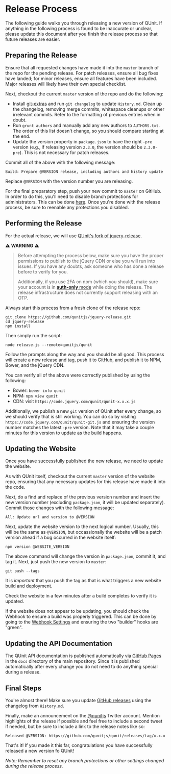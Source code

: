 # Release Process

The following guide walks you through releasing a new version of QUnit. If anything in the following process is found to be inaccurate or unclear, please update this document after you finish the release process so that future releases are easier.

## Preparing the Release

Ensure that all requested changes have made it into the `master` branch of the repo for the pending release. For patch releases, ensure all bug fixes have landed; for minor releases, ensure all features have been included. Major releases will likely have their own special checklist.

Next, checkout the current `master` version of the repo and do the following:

* Install [git-extras](https://github.com/visionmedia/git-extras) and run `git changelog` to update `History.md`. Clean up the changelog, removing merge commits, whitespace cleanups or other irrelevant commits. Refer to the formatting of previous entries when in doubt.
* Run `grunt authors` and manually add any new authors to `AUTHORS.txt`. The order of this list doesn't change, so you should compare starting at the end.
* Update the version property in `package.json` to have the right `-pre` version (e.g., if releasing version `2.3.0`, the version should be `2.3.0-pre`). This is not necessary for patch releases.

Commit all of the above with the following message:

	Build: Prepare @VERSION release, including authors and history update

Replace `@VERSION` with the version number you are releasing.

For the final preparatory step, push your new commit to `master` on GitHub. In order to do this, you'll need to disable branch protections for administrators. This can be done [here](https://github.com/qunitjs/qunit/settings/branch_protection_rules/511767). Once you're done with the release process, be sure to reenable any protections you disabled.

## Performing the Release

For the actual release, we will use [QUnit's fork of jquery-release](https://github.com/qunitjs/jquery-release).

:warning: **WARNING** :warning:
> Before attempting the process below, make sure you have the proper permissions to publish to the jQuery CDN or else you will run into issues. If you have any doubts, ask someone who has done a release before to verify for you.
>
> Additionally, if you use 2FA on npm (which you should), make sure your account is in [**auth-only** mode](https://docs.npmjs.com/getting-started/using-two-factor-authentication#levels-of-authentication) while doing the release. The release infrastructure does not currently support releasing with an OTP.

Always start this process from a fresh clone of the release repo:

	git clone https://github.com/qunitjs/jquery-release.git
	cd jquery-release
	npm install

Then simply run the script:

	node release.js --remote=qunitjs/qunit

Follow the prompts along the way and you should be all good. This process will create a new release and tag, push it to GitHub, and publish it to NPM, Bower, and the jQuery CDN.

You can verify all of the above were correctly published by using the following:

- Bower: `bower info qunit`
- NPM: `npm view qunit`
- CDN: visit `https://code.jquery.com/qunit/qunit-x.x.x.js`

Additionally, we publish a new `git` version of QUnit after every change, so we should verify that is still working. You can do so by visiting `https://code.jquery.com/qunit/qunit-git.js` and ensuring the version number matches the latest `-pre` version. Note that it may take a couple minutes for this version to update as the build happens.

## Updating the Website

Once you have successfully published the new release, we need to update the website.

As with QUnit itself, checkout the current `master` version of the website repo, ensuring that any necessary updates for this release have made it into the code.

Next, do a find and replace of the previous version number and insert the new version number (excluding `package.json`, it will be updated separately). Commit those changes with the following message:

	All: Update url and version to @VERSION

Next, update the website version to the next logical number. Usually, this will be the same as `@VERSION`, but occassionally the website will be a patch version ahead if a bug occurred in the website itself:

	npm version @WEBSITE_VERSION

The above command will change the version in `package.json`, commit it, and tag it. Next, just push the new version to `master`:

	git push --tags

It is _important_ that you push the tag as that is what triggers a new website build and deployment.

Check the website in a few minutes after a build completes to verify it is updated.

If the website does not appear to be updating, you should check the Webhook to ensure a build was properly triggered. This can be done by going to the [Webhook Settings](https://github.com/qunitjs/qunitjs.com/settings/hooks) and ensuring the two "builder" hooks are "green".

## Updating the API Documentation

The QUnit API documentation is published automatically via [GitHub Pages](https://pages.github.com/) in the `docs` directory of the main repository. Since it is published automatically after every change you do not need to do anything special during a release.

## Final Steps

You're almost there! Make sure you update [GitHub releases](https://github.com/qunitjs/qunit/releases) using the changelog from `History.md`.

Finally, make an announcement on the [@qunitjs](https://twitter.com/qunitjs) Twitter account. Mention highlights of the release if possible and feel free to include a second tweet if needed, but be sure to include a link to the release notes like so:

	Released @VERSION: https://github.com/qunitjs/qunit/releases/tag/x.x.x

That's it! If you made it this far, congratulations you have successfully released a new version fo QUnit!

_Note: Remember to reset any branch protections or other settings changed during the release process._
